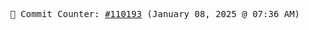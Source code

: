 <p align="center">
    <samp>
        📮 Commit Counter: <a href="https://github.com/Javascript-void0/Javascript-void0/commits/main">#110193</a> (January 08, 2025 @ 07:36 AM)
    </samp>
</p>